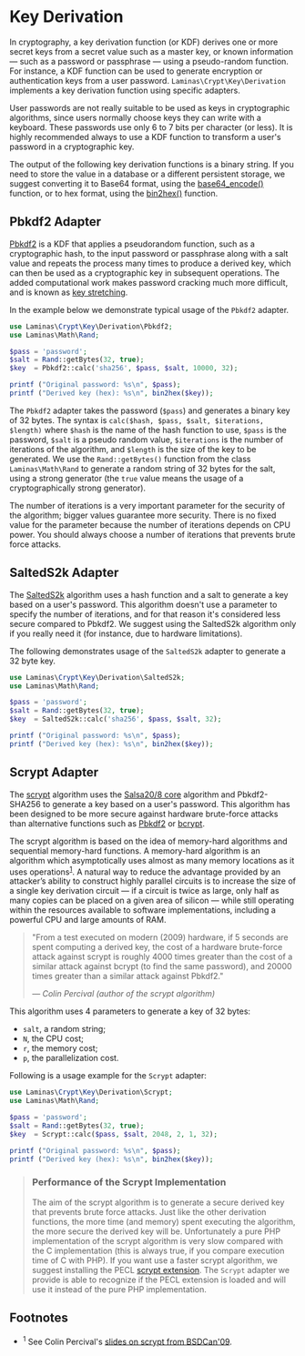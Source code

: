 # Key Derivation

In cryptography, a key derivation function (or KDF) derives one or more secret
keys from a secret value such as a master key, or known information &mdash; such
as a password or passphrase &mdash; using a pseudo-random function. For
instance, a KDF function can be used to generate encryption or authentication
keys from a user password. `Laminas\Crypt\Key\Derivation` implements a key
derivation function using specific adapters.

User passwords are not really suitable to be used as keys in cryptographic
algorithms, since users normally choose keys they can write with a keyboard. These
passwords use only 6 to 7 bits per character (or less). It is highly recommended
always to use a KDF function to transform a user's password in a cryptographic
key.

The output of the following key derivation functions is a binary string. If you
need to store the value in a database or a different persistent storage, we
suggest converting it to Base64 format, using the
[base64_encode()](http://php.net/manual/en/function.base64-encode.php) function,
or to hex format, using the
[bin2hex()](http://php.net/manual/en/function.bin2hex.php) function.

## Pbkdf2 Adapter

[Pbkdf2](http://en.wikipedia.org/wiki/PBKDF2) is a KDF that applies a
pseudorandom function, such as a cryptographic hash, to the input password or
passphrase along with a salt value and repeats the process many times to produce
a derived key, which can then be used as a cryptographic key in subsequent
operations. The added computational work makes password cracking much more
difficult, and is known as [key
stretching](http://en.wikipedia.org/wiki/Key_stretching).

In the example below we demonstrate typical usage of the `Pbkdf2` adapter.

```php
use Laminas\Crypt\Key\Derivation\Pbkdf2;
use Laminas\Math\Rand;

$pass = 'password';
$salt = Rand::getBytes(32, true);
$key  = Pbkdf2::calc('sha256', $pass, $salt, 10000, 32);

printf ("Original password: %s\n", $pass);
printf ("Derived key (hex): %s\n", bin2hex($key));
```

The `Pbkdf2` adapter takes the password (`$pass`) and generates a binary key of
32 bytes. The syntax is `calc($hash, $pass, $salt, $iterations, $length)` where
`$hash` is the name of the hash function to use, `$pass` is the password,
`$salt` is a pseudo random value, `$iterations` is the number of iterations of
the algorithm, and `$length` is the size of the key to be generated. We use the
`Rand::getBytes()` function from the class `Laminas\Math\Rand` to generate a random
string of 32 bytes for the salt, using a strong generator (the `true` value
means the usage of a cryptographically strong generator).

The number of iterations is a very important parameter for the security of the
algorithm; bigger values guarantee more security. There is no fixed value for
the parameter because the number of iterations depends on CPU power. You should
always choose a number of iterations that prevents brute force attacks.

## SaltedS2k Adapter

The [SaltedS2k](http://www.faqs.org/rfcs/rfc2440.html) algorithm uses a hash
function and a salt to generate a key based on a user's password. This algorithm
doesn't use a parameter to specify the number of iterations, and for that reason
it's considered less secure compared to Pbkdf2. We suggest using the SaltedS2k
algorithm only if you really need it (for instance, due to hardware
limitations).

The following demonstrates usage of the `SaltedS2k` adapter to generate a 32
byte key.

```php
use Laminas\Crypt\Key\Derivation\SaltedS2k;
use Laminas\Math\Rand;

$pass = 'password';
$salt = Rand::getBytes(32, true);
$key  = SaltedS2k::calc('sha256', $pass, $salt, 32);

printf ("Original password: %s\n", $pass);
printf ("Derived key (hex): %s\n", bin2hex($key));
```

## Scrypt Adapter

The [scrypt](http://www.tarsnap.com/scrypt.html) algorithm uses the [Salsa20/8
core](http://cr.yp.to/salsa20.html) algorithm and Pbkdf2-SHA256 to generate a
key based on a user's password. This algorithm has been designed to be more
secure against hardware brute-force attacks than alternative functions such as
[Pbkdf2](http://en.wikipedia.org/wiki/PBKDF2) or
[bcrypt](http://en.wikipedia.org/wiki/Bcrypt).

The scrypt algorithm is based on the idea of memory-hard algorithms and
sequential memory-hard functions. A memory-hard algorithm is an algorithm which
asymptotically uses almost as many memory locations as it uses
operations<sup>[1](#footnotes)</sup>. A natural way to reduce the advantage
provided by an attacker’s ability to construct highly parallel circuits is to
increase the size of a single key derivation circuit — if a circuit is twice as
large, only half as many copies can be placed on a given area of silicon — while
still operating within the resources available to software implementations,
including a powerful CPU and large amounts of RAM.

> "From a test executed on modern (2009) hardware, if 5 seconds are spent
> computing a derived key, the cost of a hardware brute-force attack against
> scrypt is roughly 4000 times greater than the cost of a similar attack against
> bcrypt (to find the same password), and 20000 times greater than a similar
> attack against Pbkdf2."
>
> *&mdash; *Colin Percival* (author of the scrypt algorithm)*

This algorithm uses 4 parameters to generate a key of 32 bytes:

- `salt`, a random string;
- `N`, the CPU cost;
- `r`, the memory cost;
- `p`, the parallelization cost.

Following is a usage example for the `Scrypt` adapter:

```php
use Laminas\Crypt\Key\Derivation\Scrypt;
use Laminas\Math\Rand;

$pass = 'password';
$salt = Rand::getBytes(32, true);
$key  = Scrypt::calc($pass, $salt, 2048, 2, 1, 32);

printf ("Original password: %s\n", $pass);
printf ("Derived key (hex): %s\n", bin2hex($key));
```

> ### Performance of the Scrypt Implementation
>
> The aim of the scrypt algorithm is to generate a secure derived key that
> prevents brute force attacks.  Just like the other derivation functions, the
> more time (and memory) spent executing the algorithm, the more secure the
> derived key will be. Unfortunately a pure PHP implementation of the scrypt
> algorithm is very slow compared with the C implementation (this is always
> true, if you compare execution time of C with PHP). If you want use a faster
> scrypt algorithm, we suggest installing the PECL [scrypt
> extension](http://pecl.php.net/package/scrypt). The `Scrypt` adapter we
> provide is able to recognize if the PECL extension is loaded and will use it
> instead of the pure PHP implementation.

## Footnotes

- <sup>1</sup> See Colin Percival's [slides on scrypt from BSDCan'09](http://www.tarsnap.com/scrypt/scrypt-slides.pdf).
